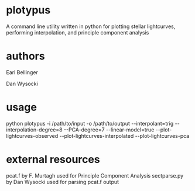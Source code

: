 plotypus
========

A command line utility written in python for plotting stellar lightcurves,
performing interpolation, and principle component analysis

authors
=======

Earl Bellinger

Dan Wysocki

usage
=====

python plotypus -i /path/to/input -o /path/to/output --interpolant=trig
--interpolation-degree=8 --PCA-degree=7 --linear-model=true
--plot-lightcurves-observed --plot-lightcurves-interpolated
--plot-lightcurves-pca

external resources
==================

pcat.f by F. Murtagh used for Principle Component Analysis
sectparse.py by Dan Wysocki used for parsing pcat.f output
